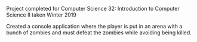 Project completed for Computer Science 32: Introduction to Computer Science II taken Winter 2019

Created a console application where the player is put in an arena with a bunch of zombies and must defeat the zombies while avoiding being killed.
